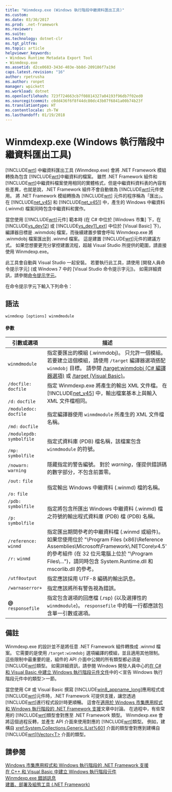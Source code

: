 ```yaml
---
title: "Winmdexp.exe (Windows 執行階段中繼資料匯出工具)"
ms.custom: 
ms.date: 03/30/2017
ms.prod: .net-framework
ms.reviewer: 
ms.suite: 
ms.technology: dotnet-clr
ms.tgt_pltfrm: 
ms.topic: article
helpviewer_keywords:
- Windows Runtime Metadata Export Tool
- Winmdexp.exe
ms.assetid: d2ce0683-343d-403e-bb8d-209186f7a19d
caps.latest.revision: "16"
author: rpetrusha
ms.author: ronpet
manager: wpickett
ms.workload: dotnet
ms.openlocfilehash: 723f724663cb7f08814327a04193f96db7f02ed0
ms.sourcegitcommit: c0dd436f6f8f44dc80dc43b07f6841a00b74b23f
ms.translationtype: HT
ms.contentlocale: zh-TW
ms.lasthandoff: 01/19/2018
---
```

# <a name="winmdexpexe-windows-runtime-metadata-export-tool"></a>Winmdexp.exe (Windows 執行階段中繼資料匯出工具)
[!INCLUDE[wrt](../../../includes/wrt-md.md)] 中繼資料匯出工具 (Winmdexp.exe) 會將 .NET Framework 模組轉換為包含 [!INCLUDE[wrt](../../../includes/wrt-md.md)]中繼資料的檔案。 雖然 .NET Framework 組件和 [!INCLUDE[wrt](../../../includes/wrt-md.md)]中繼資料檔案使用相同的實體格式，但是中繼資料資料表的內容有些差異，也就是說，.NET Framework 組件不會自動做為 [!INCLUDE[wrt](../../../includes/wrt-md.md)]元件使用。 將 .NET Framework 模組轉換為 [!INCLUDE[wrt](../../../includes/wrt-md.md)] 元件的程序稱為「匯出」。 在 [!INCLUDE[net_v45](../../../includes/net-v45-md.md)] 和 [!INCLUDE[net_v451](../../../includes/net-v451-md.md)] 中，產生的 Windows 中繼資料 (.winmd) 檔案同時包含中繼資料和實作。  
  
 當您使用 [[!INCLUDE[wrt](../../../includes/wrt-md.md)]元件] 範本時 (在 C# 中位於 [Windows 市集] 下，在 [!INCLUDE[vs_dev12](../../../includes/vs-dev12-md.md)] 或 [!INCLUDE[vs_dev11_ext](../../../includes/vs-dev11-ext-md.md)] 中位於 [Visual Basic] 下)，編譯器目標是 .winmdobj 檔案，而後續建置步驟會呼叫 Winmdexp.exe 將 .winmdobj 檔案匯出到 .winmd 檔案。 這是建置 [!INCLUDE[wrt](../../../includes/wrt-md.md)]元件的建議方式。 如果您想要更充分掌控建置流程，超越 Visual Studio 所提供的範圍，請直接使用 Winmdexp.exe。  
  
 此工具會自動與 Visual Studio 一起安裝。 若要執行此工具，請使用 [開發人員命令提示字元] (或 Windows 7 中的 [Visual Studio 命令提示字元])。 如需詳細資訊，請參閱[命令提示字元](../../../docs/framework/tools/developer-command-prompt-for-vs.md)。  
  
 在命令提示字元下輸入下列命令：  
  
## <a name="syntax"></a>語法  
  
```  
winmdexp [options] winmdmodule  
```  
  
#### <a name="parameters"></a>參數  
  
|引數或選項|描述|  
|------------------------|-----------------|  
|`winmdmodule`|指定要匯出的模組 (.winmdobj)。 只允許一個模組。 若要建立這個模組，請使用 `/target` 編譯器選項搭配 `winmdobj` 目標。 請參閱 [/target:winmdobj (C# 編譯器選項)](~/docs/csharp/language-reference/compiler-options/target-winmdobj-compiler-option.md) 或 [/target (Visual Basic)](~/docs/visual-basic/reference/command-line-compiler/target.md)。|  
|`/docfile:` `docfile`<br /><br /> `/d:` `docfile`|指定 Winmdexp.exe 將產生的輸出 XML 文件檔。 在 [!INCLUDE[net_v45](../../../includes/net-v45-md.md)] 中，輸出檔案基本上與輸入 XML 文件檔相同。|  
|`/moduledoc:` `docfile`<br /><br /> `/md:` `docfile`|指定編譯器使用 `winmdmodule` 所產生的 XML 文件檔名稱。|  
|`/modulepdb:` `symbolfile`<br /><br /> `/mp:` `symbolfile`|指定式資料庫 (PDB) 檔名稱，該檔案包含 `winmdmodule` 的符號。|  
|`/nowarn:` `warning`|隱藏指定的警告編號。 對於 *warning*，僅提供錯誤碼的數字部分，不包含前置零。|  
|`/out:` `file`<br /><br /> `/o:` `file`|指定輸出 Windows 中繼資料 (.winmd) 檔的名稱。|  
|`/pdb:` `symbolfile`<br /><br /> `/p:` `symbolfile`|指定將包含所匯出 Windows 中繼資料 (.winmd) 檔之符號的輸出程式資料庫 (PDB) 檔 (PDB) 名稱。|  
|`/reference:` `winmd`<br /><br /> `/r:` `winmd`|指定匯出期間參考的中繼資料檔 (.winmd 或組件)。 如果您使用位於 "\Program Files (x86)\Reference Assemblies\Microsoft\Framework\\.NETCore\v4.5" 的參考組件 (在 32 位元電腦上位於 "\Program Files\\...")，請同時包含 System.Runtime.dll 和 mscorlib.dll 的參考。|  
|`/utf8output`|指定應該採用 UTF-8 編碼的輸出訊息。|  
|`/warnaserror+`|指定應該將所有警告視為錯誤。|  
|**@** `responsefile`|指定包含選項的回應檔 (.rsp) (以及選擇性的 `winmdmodule`)。 `responsefile` 中的每一行都應該包含單一引數或選項。|  
  
## <a name="remarks"></a>備註  
 Winmdexp.exe 的設計並不是將任意 .NET Framework 組件轉換成 .winmd 檔案。 它需要的是使用 `/target:winmdobj` 選項編譯的模組，並且適用其他限制。 這些限制中最重要的是，組件的 API 介面中公開的所有類型都必須是 [!INCLUDE[wrt](../../../includes/wrt-md.md)]類型。 如需詳細資訊，請參閱 Windows 開發人員中心的[在 C# 和 Visual Basic 中建立 Windows 執行階段元件文件](http://go.microsoft.com/fwlink/p/?LinkID=238313)中的＜宣告 Windows 執行階段元件中的類型＞一節。  
  
 當您使用 C# 或 Visual Basic 撰寫 [!INCLUDE[win8_appname_long](../../../includes/win8-appname-long-md.md)]應用程式或 [!INCLUDE[wrt](../../../includes/wrt-md.md)]元件時，.NET Framework 可提供支援，讓您透過 [!INCLUDE[wrt](../../../includes/wrt-md.md)]進行程式設計時更順暢。 這會在[適用於 Windows 市集應用程式和 Windows 執行階段的 .NET Framework 支援](../../../docs/standard/cross-platform/support-for-windows-store-apps-and-windows-runtime.md)文章中討論。 在過程中，有些常用的 [!INCLUDE[wrt](../../../includes/wrt-md.md)]類型會對應至 .NET Framework 類型。 Winmdexp.exe 會將這個過程反轉，並產生 API 介面來使用對應的 [!INCLUDE[wrt](../../../includes/wrt-md.md)]類型。 例如，建構自 <xref:System.Collections.Generic.IList%601> 介面的類型會對應到建構自 [!INCLUDE[wrt](../../../includes/wrt-md.md)][IVector\<T>](http://go.microsoft.com/fwlink/p/?LinkId=251132) 介面的類型。  
  
## <a name="see-also"></a>請參閱  
 [Windows 市集應用程式和 Windows 執行階段的 .NET Framework 支援](../../../docs/standard/cross-platform/support-for-windows-store-apps-and-windows-runtime.md)  
 [在 C++ 和 Visual Basic 中建立 Windows 執行階段元件](http://go.microsoft.com/fwlink/p/?LinkID=238313)  
 [Winmdexp.exe 錯誤訊息](../../../docs/framework/tools/winmdexp-exe-error-messages.md)  
 [建置、部署及組態工具 (.NET Framework)](http://msdn.microsoft.com/library/b8c921be-6012-4181-b8d4-ab15813fc9a7)
